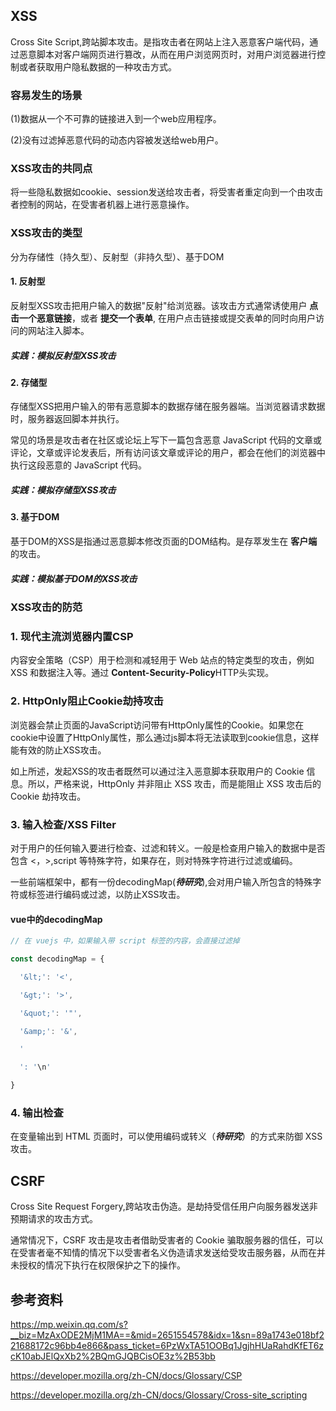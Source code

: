 ## XSS

Cross Site Script,跨站脚本攻击。是指攻击者在网站上注入恶意客户端代码，通过恶意脚本对客户端网页进行篡改，从而在用户浏览网页时，对用户浏览器进行控制或者获取用户隐私数据的一种攻击方式。

### 容易发生的场景

(1)数据从一个不可靠的链接进入到一个web应用程序。

(2)没有过滤掉恶意代码的动态内容被发送给web用户。

### XSS攻击的共同点
将一些隐私数据如cookie、session发送给攻击者，将受害者重定向到一个由攻击者控制的网站，在受害者机器上进行恶意操作。

### XSS攻击的类型
分为存储性（持久型）、反射型（非持久型）、基于DOM

#### 1. 反射型
反射型XSS攻击把用户输入的数据"反射"给浏览器。该攻击方式通常诱使用户 **点击一个恶意链接**，或者 **提交一个表单**, 在用户点击链接或提交表单的同时向用户访问的网站注入脚本。

##### 实践：模拟反射型XSS攻击

#### 2. 存储型

存储型XSS把用户输入的带有恶意脚本的数据存储在服务器端。当浏览器请求数据时，服务器返回脚本并执行。

常见的场景是攻击者在社区或论坛上写下一篇包含恶意 JavaScript 代码的文章或评论，文章或评论发表后，所有访问该文章或评论的用户，都会在他们的浏览器中执行这段恶意的 JavaScript 代码。

##### 实践：模拟存储型XSS攻击

#### 3. 基于DOM

基于DOM的XSS是指通过恶意脚本修改页面的DOM结构。是存萃发生在 **客户端**的攻击。

##### 实践：模拟基于DOM的XSS攻击

### XSS攻击的防范

### 1. 现代主流浏览器内置CSP
内容安全策略（CSP）用于检测和减轻用于 Web 站点的特定类型的攻击，例如 XSS 和数据注入等。通过 **Content-Security-Policy**HTTP头实现。

### 2. HttpOnly阻止Cookie劫持攻击
浏览器会禁止页面的JavaScript访问带有HttpOnly属性的Cookie。如果您在cookie中设置了HttpOnly属性，那么通过js脚本将无法读取到cookie信息，这样能有效的防止XSS攻击。

如上所述，发起XSS的攻击者既然可以通过注入恶意脚本获取用户的 Cookie 信息。所以，严格来说，HttpOnly 并非阻止 XSS 攻击，而是能阻止 XSS 攻击后的 Cookie 劫持攻击。

### 3. 输入检查/XSS Filter
 对于用户的任何输入要进行检查、过滤和转义。一般是检查用户输入的数据中是否包含 <，>,script 等特殊字符，如果存在，则对特殊字符进行过滤或编码。

 一些前端框架中，都有一份decodingMap(***待研究***),会对用户输入所包含的特殊字符或标签进行编码或过滤，以防止XSS攻击。

#### vue中的decodingMap

```js
// 在 vuejs 中，如果输入带 script 标签的内容，会直接过滤掉

const decodingMap = {

  '&lt;': '<',

  '&gt;': '>',

  '&quot;': '"',

  '&amp;': '&',

  '

  ': '\n'

}


```

### 4. 输出检查
在变量输出到 HTML 页面时，可以使用编码或转义（***待研究***）的方式来防御 XSS 攻击。

## CSRF

Cross Site Request Forgery,跨站攻击伪造。是劫持受信任用户向服务器发送非预期请求的攻击方式。

通常情况下，CSRF 攻击是攻击者借助受害者的 Cookie 骗取服务器的信任，可以在受害者毫不知情的情况下以受害者名义伪造请求发送给受攻击服务器，从而在并未授权的情况下执行在权限保护之下的操作。

## 参考资料
<https://mp.weixin.qq.com/s?__biz=MzAxODE2MjM1MA==&mid=2651554578&idx=1&sn=89a1743e018bf221688172c96bb4e866&pass_ticket=6PzWxTA51OOBq1JgjhHUaRahdKfET6zcK10abJElQxXb2%2BQmGJQBCisOE3z%2B53bb>

<https://developer.mozilla.org/zh-CN/docs/Glossary/CSP>

<https://developer.mozilla.org/zh-CN/docs/Glossary/Cross-site_scripting>